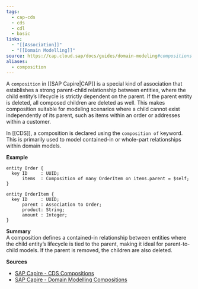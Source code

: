 ```yaml
---
tags:
  - cap-cds
  - cds
  - cdl
  - basic
links:
  - "[[Association]]"
  - "[[Domain Modelling]]"
source: https://cap.cloud.sap/docs/guides/domain-modeling#compositions
aliases:
  - composition
---
```

  A `composition` in [[SAP Capire|CAP]] is a special kind of association that establishes a strong parent-child relationship between entities, where the child entity’s lifecycle is strictly dependent on the parent. If the parent entity is deleted, all composed children are deleted as well. This makes composition suitable for modeling scenarios where a child cannot exist independently of its parent, such as items within an order or addresses within a customer.

In [[CDS]], a composition is declared using the `composition of` keyword. This is primarily used to model contained-in or whole-part relationships within domain models.

**Example**
```cds
entity Order {
  key ID     : UUID;
      items  : Composition of many OrderItem on items.parent = $self;
}

entity OrderItem {
  key ID     : UUID;
      parent : Association to Order;
      product: String;
      amount : Integer;
}
```

**Summary**  
A composition defines a contained-in relationship between entities where the child entity’s lifecycle is tied to the parent, making it ideal for parent-to-child models. If the parent is removed, the children are also deleted.

**Sources**
- [SAP Capire - CDS Compositions](https://cap.cloud.sap/docs/cds/cdl#compositions)
- [SAP Capire - Domain Modelling Compositions](https://cap.cloud.sap/docs/guides/domain-modeling#compositions)